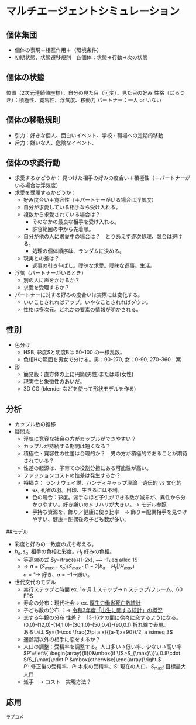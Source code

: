# マルチエージェントシミュレーション
## 個体集団
* 個体の表現＋相互作用＋（環境条件）
* 初期状態、状態遷移規則　各個体：状態→行動→次の状態

## 個体の状態
位置（2次元連続値座標）、自分の見た目（可変）、見た目の好み
	性格（ばらつき）：積極性、寛容性、浮気度、移動力
	パートナー：一人 or いない

## 個体の移動規則
* 引力：好きな個人、面白いイベント、学校・職場への定期的移動
* 斥力：嫌いな人、危険なイベント、

## 個体の求愛行動
* 求愛するかどうか：
見つけた相手の好みの度合い＋積極性（＋パートナーがいる場合は浮気度）
* 求愛を受理するかどうか：
	* 	好み度合い＋寛容性（＋パートナーがいる場合は浮気度）
	* 	自分が求愛している相手なら受け入れる。
	*  	複数から求愛されている場合は？
		* そのなかの最良な相手を受け入れる。
		* 許容範囲の中から先着順。
	* 	自分が他の人に求愛中の場合は？　とりあえず逐次処理、競合は避ける。
		* 処理の個体順序は、ランダムに決める。
	* 現実との差は？
		* 返事の引き伸ばし。曖昧な求愛。曖昧な返事。生活。
* 浮気（パートナーがいるとき）
	* 別の人に声をかけるか？
	* 求愛を受理するか？
* パートナーに対する好みの度合いは実際には変化する。
	* いいことされればアップ。いやなことされればダウン。
	* 性格は多次元。どれかの要素の情報が明かされる。

## 性別
* 色分け
	* HSB, 彩度Sと明度Bは 50-100 の一様乱数。
	* 色相Hの範囲を男女で分ける。男：90-270, 女：0-90, 270-360　案
* 形
	* 簡易版：直方体の上に円筒(男性)または球(女性)
	* 現実性と象徴性のあいだ。
	* 3D CG (blender などを使って形状モデルを作る)

## 分析
* カップル数の推移
* 疑問点
	* 浮気に寛容な社会の方がカップルができやすい？
	* カップルが持続する期間は短くなる？
	* 積極性・寛容性の性差は合理的か？　男の方が積極的であることが期待されている？
	* 性差の起源は、子育ての役割分担にある可能性が高い。
	* ファッションコストの性差は発生するか？
	* 裕福さ： ランナウェイ説、ハンディキャップ理論　遺伝的 vs 文化的
		* ex, 孔雀の羽。目印、生きるには不利。
		* 色の場合：彩度。派手なほど子供ができる数が減るが、異性から分かりやすい。好き嫌いのメリハリが大きい。→ モデル参照
		* 手持ち資源を、飾り／健康に使う比率　→ 飾り＝配偶相手を見つけやすい、健康＝配偶後の子ども数が多い。

##モデル
* 	彩度と好みの一致度の式を考える。
* $h_a, s_a$: 相手の色相と彩度。$H_f$ 好みの色相。
	* 等高線の式 $y=\frac{a}{1-2x}, ~~ -1\leq a\leq 1$
	* → $a = (S_{max} - s_a)/S_{max} \cdot (1-2|h_a - H_f| / H_{max})$
	<br/> $a=1$→ 好き、$a=-1$→嫌い。
* 世代交代のモデル
	* 実行ステップと時間 ex. 1ヶ月１ステップ→ n ステップ/フレーム、60 FPS 
	* 寿命の分布：現代社会→ ex. [厚生労働省死亡数統計](https://www.mhlw.go.jp/toukei/saikin/hw/jinkou/geppo/nengai08/kekka3.html)
	* 子ども数の分布	：→ [令和3年度「出生に関する統計」の概況](https://www.mhlw.go.jp/toukei/saikin/hw/jinkou/tokusyu/syussyo07/dl/gaikyou.pdf)
	* 恋する年齢の分布 性差？　13-16才の間に徐々に恋するようになる。<br>
		(0,0)-(12,0)-(14,1.0)-(30,1.0)-(50,0.4)-(90,0.1) 折れ線で表現。<br>
		あるいは $y=(1-\cos \frac{2\pi a x}{(a-1)x+90})/2, a \simeq 3$
	* 適齢期以外の相手に恋をするか？
	* 人口の調整：受精率を調整する。人口多い→低い率、少ない→高い率<br>
		$P'=\left\{ \begin{array}{ll}0&\mbox{if \(S>S_{\max}\)}\\
		0.8\cdot S/S_{\max}\cdot P &\mbox{otherwise}\end{array}\right.$<br>
		$P'$: 修正後の受精率、$P$: 本来の受精率、$S$: 現在の人口、$S_{\max}$: 目標最大人口
	* 派手　→ コスト　実現方法？

## 応用
	ラブコメ